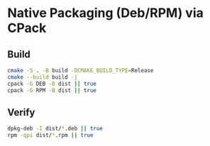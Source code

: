 
# Native Packaging (Deb/RPM) via CPack
## Build
```bash
cmake -S . -B build -DCMAKE_BUILD_TYPE=Release
cmake --build build -j
cpack -G DEB -B dist || true
cpack -G RPM -B dist || true
```
## Verify
```bash
dpkg-deb -I dist/*.deb || true
rpm -qpi dist/*.rpm || true
```
